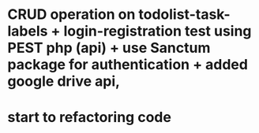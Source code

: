 # CRUD operation on todolist-task-labels + login-registration test using PEST php (api) + use Sanctum package for authentication + added google drive api,
# start to refactoring code 